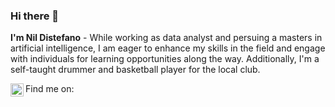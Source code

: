 ### Hi there 👋

**I'm Nil Distefano** - While working as data analyst and persuing a masters in artificial intelligence, I am eager to enhance my skills in the field and engage with individuals for learning opportunities along the way. Additionally, I'm a self-taught drummer and basketball player for the local club.

Find me on:
<a href="https://www.linkedin.com/in/nil-distefano-040a8b255/"><img align="left" src="https://raw.githubusercontent.com/yushi1007/yushi1007/main/images/linkedin.svg" alt="Nil Distefano | LinkedIn" width="21px"/></a>


<!--
**nildistefano/nildistefano** is a ✨ _special_ ✨ repository because its `README.md` (this file) appears on your GitHub profile.

Here are some ideas to get you started:

- 🔭 I’m currently working on ...
- 🌱 I’m currently learning ...
- 👯 I’m looking to collaborate on ...
- 🤔 I’m looking for help with ...
- 💬 Ask me about ...
- 📫 How to reach me: ...
- 😄 Pronouns: ...
- ⚡ Fun fact: ...
-->
